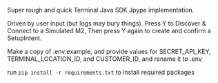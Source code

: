 Super rough and quick Terminal Java SDK Jpype implementation.

Driven by user input (but logs may bury things). Press Y to Discover & Connect to a Simulated M2, Then press Y again to create and confirm a SetupIntent.

Make a copy of .env.example, and provide values for SECRET_API_KEY, TERMINAL_LOCATION_ID, and CUSTOMER_ID, and rename it to .env

run `pip install -r requirements.txt` to install required packages


